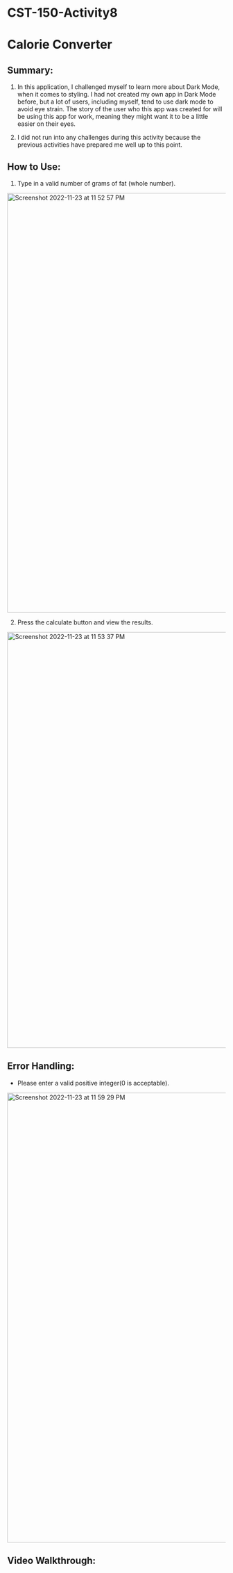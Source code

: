 # CST-150-Activity8

# Calorie Converter

## Summary:

1. In this application, I challenged myself to learn more about Dark Mode, when it comes to styling. I had not created my own app in Dark Mode before, but a lot of users, including myself, tend to use dark mode to avoid eye strain. The story of the user who this app was created for will be using this app for work, meaning they might want it to be a little easier on their eyes.

2. I did not run into any challenges during this activity because the previous activities have prepared me well up to this point.

## How to Use:

1. Type in a valid number of grams of fat (whole number).
<img width="965" alt="Screenshot 2022-11-23 at 11 52 57 PM" src="https://user-images.githubusercontent.com/102087890/203715778-ce81cabc-22cf-43d2-bac7-f3ff9c86aec6.png"> 

2. Press the calculate button and view the results.
<img width="957" alt="Screenshot 2022-11-23 at 11 53 37 PM" src="https://user-images.githubusercontent.com/102087890/203715821-37293b75-7590-48d4-9423-b1f1bd28a11e.png">

## Error Handling:
- Please enter a valid positive integer(0 is acceptable).
<img width="1035" alt="Screenshot 2022-11-23 at 11 59 29 PM" src="https://user-images.githubusercontent.com/102087890/203716539-6b9ba788-2718-4935-a332-201a4a3212ae.png">

## Video Walkthrough:
